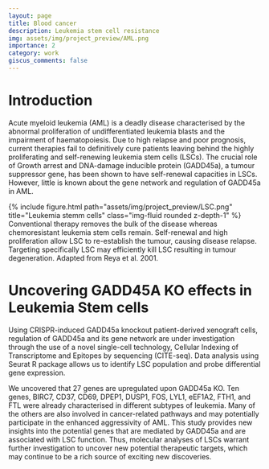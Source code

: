```yaml
---
layout: page
title: Blood cancer
description: Leukemia stem cell resistance
img: assets/img/project_preview/AML.png
importance: 2
category: work
giscus_comments: false
---
```


# Introduction
Acute myeloid leukemia (AML) is a deadly disease characterised by the abnormal
proliferation of undifferentiated leukemia blasts and the impairment of haematopoiesis. Due to
high relapse and poor prognosis, current therapies fail to definitively cure patients leaving
behind the highly proliferating and self-renewing leukemia stem cells (LSCs). The crucial role
of Growth arrest and DNA-damage inducible protein (GADD45a), a tumour suppressor gene,
has been shown to have self-renewal capacities in LSCs. However, little is known about the
gene network and regulation of GADD45a in AML.

<div class="row">
    <div class="col-sm mt-3 mt-md-0">
        {% include figure.html path="assets/img/project_preview/LSC.png" title="Leukemia stemm cells" class="img-fluid rounded z-depth-1" %}
    </div>
</div>
<div class="caption">
Conventional therapy removes the bulk of the disease whereas chemoresistant leukemia stem cells remain. Self-renewal and high proliferation allow LSC to re-establish the tumour, causing disease relapse. Targeting specifically LSC may efficiently kill LSC resulting in tumour degeneration. Adapted from Reya et al. 2001.
</div>

# Uncovering GADD45A KO effects in Leukemia Stem cells
Using CRISPR-induced GADD45a
knockout patient-derived xenograft cells, regulation of GADD45a and its gene network are
under investigation through the use of a novel single-cell technology, Cellular Indexing of
Transcriptome and Epitopes by sequencing (CITE-seq). Data analysis using Seurat R package
allows us to identify LSC population and probe differential gene expression.



  We uncovered that 27 genes are upregulated upon GADD45a KO. Ten genes, BIRC7, CD37, CD69, DPEP1,
DUSP1, FOS, LYL1, eEF1A2, FTH1, and FTL were already characterised in different subtypes
of leukemia. Many of the others are also involved in cancer-related pathways and may
potentially participate in the enhanced aggressivity of AML. This study provides new insights
into the potential genes that are mediated by GADD45a and are associated with LSC function.
Thus, molecular analyses of LSCs warrant further investigation to uncover new potential
therapeutic targets, which may continue to be a rich source of exciting new discoveries.
